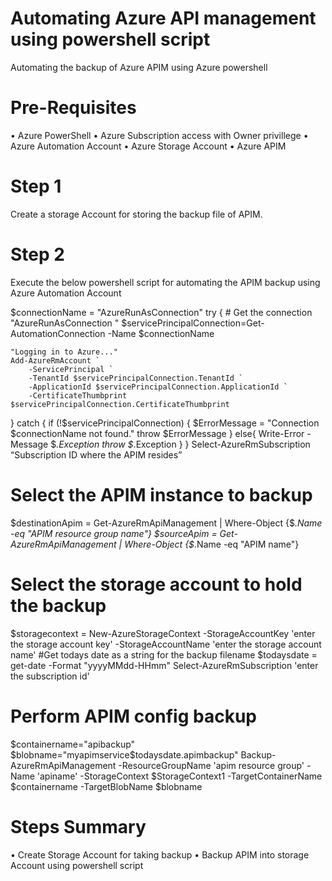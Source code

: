 # Automating Azure API management using powershell script
Automating the backup of Azure APIM using Azure powershell

# Pre-Requisites 
•	Azure PowerShell
•	Azure Subscription access with Owner privillege
•	Azure Automation Account
•	Azure Storage Account
•	Azure APIM

# Step 1 
Create a storage Account for storing the backup file of APIM.

# Step 2
Execute the below powershell script for automating the APIM backup using Azure Automation Account

$connectionName = "AzureRunAsConnection"
try
{
    # Get the connection "AzureRunAsConnection "
    $servicePrincipalConnection=Get-AutomationConnection -Name $connectionName         

    "Logging in to Azure..."
    Add-AzureRmAccount `
        -ServicePrincipal `
        -TenantId $servicePrincipalConnection.TenantId `
        -ApplicationId $servicePrincipalConnection.ApplicationId `
        -CertificateThumbprint $servicePrincipalConnection.CertificateThumbprint 
		
}
catch {
    if (!$servicePrincipalConnection)
    {
        $ErrorMessage = "Connection $connectionName not found."
        throw $ErrorMessage
    } else{
        Write-Error -Message $_.Exception
        throw $_.Exception
    }
}
Select-AzureRmSubscription “Subscription ID where the APIM resides”
# Select the APIM instance to backup
$destinationApim = Get-AzureRmApiManagement | Where-Object {$_.Name -eq "APIM resource group name"}
$sourceApim = Get-AzureRmApiManagement | Where-Object {$_.Name -eq "APIM name"}
# Select the storage account to hold the backup
$storagecontext = New-AzureStorageContext -StorageAccountKey 'enter the storage account key' -StorageAccountName 'enter the storage account name'
#Get todays date as a string for the backup filename
$todaysdate = get-date -Format "yyyyMMdd-HHmm"
Select-AzureRmSubscription 'enter the subscription id'

# Perform APIM config backup
$containername="apibackup"
$blobname="myapimservice$todaysdate.apimbackup"
Backup-AzureRmApiManagement -ResourceGroupName 'apim resource group'	-Name 'apiname' -StorageContext $StorageContext1 -TargetContainerName $containername -TargetBlobName $blobname

# Steps Summary
•	Create Storage Account for taking backup
•	Backup APIM into storage Account using powershell script





